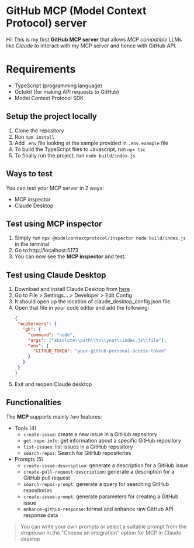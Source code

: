 # GitHub MCP (Model Context Protocol) server

Hi! This is my first **GitHub MCP server** that allows *MCP compatible* LLMs like *Claude* to interact with my MCP server and hence with GitHub API.


# Requirements
- TypeScript (programming language)
- Octokit (for making API requests to GitHub)
- Model Context Protocol SDK

## Setup the project locally

1. Clone the repository
2. Run `npm install`
3. Add `.env` file looking at the sample provided in `.env.example` file
4. To build the TypeScript files to Javascript, run `npx tsc`
5. To finally run the project, run `node build/index.js`

## Ways to test

You can test your MCP server in 2 ways:
- MCP inspector
- Claude Desktop

## Test using MCP inspector

1. Simply run `npx @modelcontextprotocol/inspector node build/index.js` in the terminal
2. Go to http://localhost:5173
3. You can now see the **MCP inspector** and test.

## Test using Claude Desktop

1. Download and install Claude Desktop from [here](https://claude.ai/download)
2. Go to File > Settings... > Developer > Edit Config
3. It should open up the location of claude_desktop_config.json file.
4. Open that file in your code editor and add the following:
	 ```json
	{
	  "mcpServers": {
	    "gh": {
	      "command": "node",
	      "args": ["absolute\\path\\to\\your\\index.js\\file"],
	      "env": {
	        "GITHUB_TOKEN": "your-github-personal-access-token"
	      }
	    }
	  }
	}
	```
5. Exit and reopen Claude desktop

## Functionalities

The **MCP** supports mainly *two* features:
 - Tools (4)
	 - `create-issue`: create a new issue in a GitHub repository
	 - `get-repo-info`: get information about a specific GitHub repository
	 - `list-issues`: list issues in a GitHub repository
	 - `search-repos`: Search for GitHub repositories
 - Prompts (5)
	 - `create-issue-description`: generate a description for a GitHub issue
	 - `create-pull-request-description`: generate a description for a GitHub pull request
	 - `search-repos-prompt`: generate a query for searching GitHub repositories
	 - `create-issue-prompt`: generate parameters for creating a GitHub issue
	 - `enhance-github-response`: format and enhance raw GitHub API response data

> You can write your own prompts or select a suitable prompt from the dropdown in the "Choose an integration"  option for MCP in Claude desktop